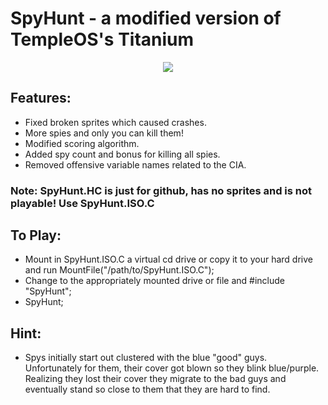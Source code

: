 # SpyHunt - a modified version of TempleOS's Titanium

<p align="center">
  <img src="https://github.com/tinkeros/SpyHunt/raw/main/spykill.gif" />
</p>


## Features:
- Fixed broken sprites which caused crashes.
- More spies and only you can kill them!
- Modified scoring algorithm.
- Added spy count and bonus for killing all spies.
- Removed offensive variable names related to the CIA.

### Note: SpyHunt.HC is just for github, has no sprites and is not playable!  Use SpyHunt.ISO.C

## To Play:
 - Mount in SpyHunt.ISO.C a virtual cd drive or copy it to your hard drive and run MountFile("/path/to/SpyHunt.ISO.C");
 - Change to the appropriately mounted drive or file and #include "SpyHunt";
 - SpyHunt;

## Hint:
 - Spys initially start out clustered with the blue "good" guys.  Unfortunately for them, their cover got blown so they blink blue/purple.  Realizing they lost their cover they migrate to the bad guys and eventually stand so close to them that they are hard to find.
